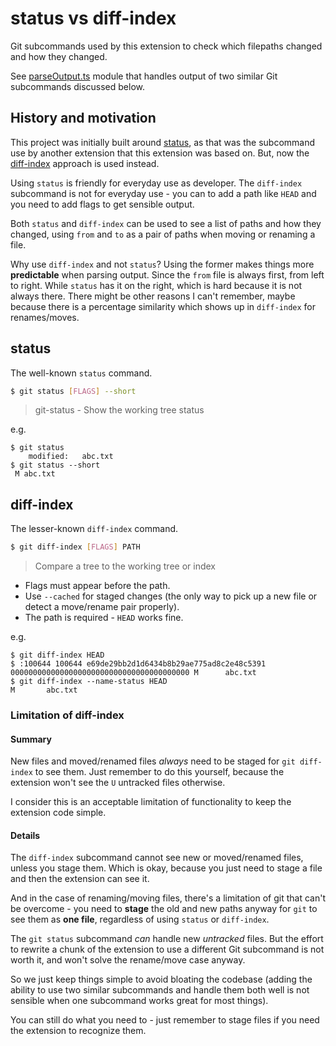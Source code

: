 # status vs diff-index

Git subcommands used by this extension to check which filepaths changed and how they changed.

See [parseOutput.ts](/src/git/parseOutput.ts) module that handles output of two similar Git subcommands discussed below.


## History and motivation

This project was initially built around [status](#status), as that was the subcommand use by another extension that this extension was based on. But, now the [diff-index](#diff-index) approach is used instead.

Using `status` is friendly for everyday use as developer. The `diff-index` subcommand is not for everyday use - you can to add a path like `HEAD` and you need to add flags to get sensible output.

Both `status` and `diff-index` can be used to see a list of paths and how they changed, using `from` and `to` as a pair of paths when moving or renaming a file.

Why use `diff-index` and not `status`? Using the former makes things more **predictable** when parsing output. Since the `from` file is always first, from left to right. While `status` has it on the right, which is hard because it is not always there. There might be other reasons I can't remember, maybe because there is a percentage similarity which shows up in `diff-index` for renames/moves.


## status

The well-known `status` command.

```sh
$ git status [FLAGS] --short
```

> git-status - Show the working tree status

e.g.

```console
$ git status
    modified:   abc.txt
$ git status --short
 M abc.txt
```


## diff-index

The lesser-known `diff-index` command.

```sh
$ git diff-index [FLAGS] PATH
```

> Compare a tree to the working tree or index

- Flags must appear before the path.
- Use `--cached` for staged changes (the only way to pick up a new file or detect a move/rename pair properly).
- The path is required - `HEAD` works fine.

e.g.

```console
$ git diff-index HEAD
$ :100644 100644 e69de29bb2d1d6434b8b29ae775ad8c2e48c5391 0000000000000000000000000000000000000000 M      abc.txt
$ git diff-index --name-status HEAD
M       abc.txt
```

### Limitation of diff-index

#### Summary

New files and moved/renamed files _always_ need to be staged for `git diff-index` to see them. Just remember to do this yourself, because the extension won't see the `U` untracked files otherwise.

I consider this is an acceptable limitation of functionality to keep the extension code simple.

#### Details

The `diff-index` subcommand cannot see new or moved/renamed files, unless you stage them. Which is okay, because you just need to stage a file and then the extension can see it.

And in the case of renaming/moving files, there's a limitation of git that can't be overcome - you need to **stage** the old and new paths anyway for `git` to see them as **one file**, regardless of using `status` or `diff-index`.

The `git status` subcommand _can_ handle new _untracked_ files. But the effort to rewrite a chunk of the extension to use a different Git subcommand is not worth it, and won't solve the rename/move case anyway.

So we just keep things simple to avoid bloating the codebase (adding the ability to use two similar subcommands and handle them both well is not sensible when one subcommand works great for most things).

You can still do what you need to - just remember to stage files if you need the extension to recognize them.
